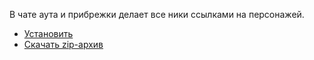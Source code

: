 В чате аута и прибрежки делает все ники ссылками на персонажей.
<br>
* [Установить](https://raw.githubusercontent.com/MyRequiem/comfortablePlayingInGW/master/separatedScripts/AutLinksOnChat/autLinksOnChat.user.js)
* [Скачать zip-архив](https://raw.githubusercontent.com/MyRequiem/comfortablePlayingInGW/master/separatedScripts/AutLinksOnChat/autLinksOnChat.user.js.zip)


